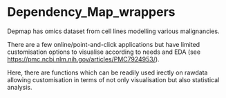 # Dependency_Map_wrappers
Depmap has omics dataset from cell lines modelling various malignancies. 

There are a few online/point-and-click applications but have limited customisation options to visualise according to needs and EDA (see https://pmc.ncbi.nlm.nih.gov/articles/PMC7924953/). 

Here, there are functions which can be readily used  irectly on rawdata allowing customisation in terms of not only visualisation but also statistical analysis.



